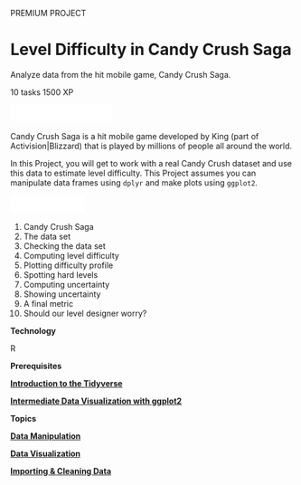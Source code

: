 PREMIUM PROJECT
# Level Difficulty in Candy Crush Saga

Analyze data from the hit mobile game, Candy Crush Saga.

10 tasks
1500 XP

<img src="style-project-description.svg" width="180" height="30" alt="css-in-readme">

Candy Crush Saga is a hit mobile game developed by King (part of Activision|Blizzard) that is played by millions of people all around the world.

In this Project, you will get to work with a real Candy Crush dataset and use this data to estimate level difficulty. This Project assumes you can manipulate data frames using `dplyr` and make plots using `ggplot2`.

<img src="style-project-tasks.svg" width="130" height="30" alt="css-in-readme">

1. Candy Crush Saga
2. The data set
3. Checking the data set
4. Computing level difficulty
5. Plotting difficulty profile
6. Spotting hard levels
7. Computing uncertainty
8. Showing uncertainty
9. A final metric
10. Should our level designer worry?

**Technology**

R

**Prerequisites**

[**Introduction to the Tidyverse**](https://github.com/Torregu/DataCamp/tree/main/Courses/Programming/R/Introduction%20to%20the%20Tidyverse)

[**Intermediate Data Visualization with ggplot2**](https://github.com/Torregu/DataCamp/tree/main/Courses/Data%20Visualization/R/Intermediate%20Data%20Visualization%20with%20ggplot2)

**Topics**

[**Data Manipulation**](https://github.com/Torregu/DataCamp/tree/main/Projects/Data%20Manipulation/R)

[**Data Visualization**](https://github.com/Torregu/DataCamp/tree/main/Projects/Data%20Manipulation/R)

[**Importing & Cleaning Data**](https://github.com/Torregu/DataCamp/tree/main/Projects/Importing%20&%20Cleaning%20Data/R)

